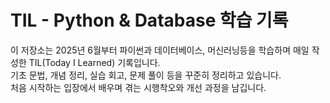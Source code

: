 #  TIL - Python & Database 학습 기록

이 저장소는 2025년 6월부터 파이썬과 데이터베이스, 머신러닝등을 학습하며 매일 작성한 TIL(Today I Learned) 기록입니다.  
기초 문법, 개념 정리, 실습 회고, 문제 풀이 등을 꾸준히 정리하고 있습니다.  
 처음 시작하는 입장에서 배우며 겪는 시행착오와 개선 과정을 남깁니다. 